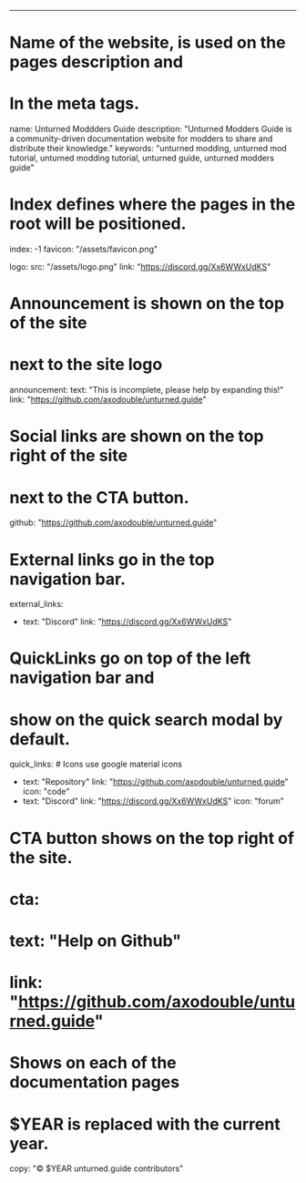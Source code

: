 ---

# Name of the website, is used on the pages description and

# In the meta tags.

name: Unturned Moddders Guide
description: "Unturned Modders Guide is a community-driven documentation website for modders to share and distribute their knowledge."
keywords: "unturned modding, unturned mod tutorial, unturned modding tutorial, unturned guide, unturned modders guide"

# Index defines where the pages in the root will be positioned.

index: -1
favicon: "/assets/favicon.png"

logo:
  src: "/assets/logo.png"
  link: "https://discord.gg/Xx6WWxUdKS"

# Announcement is shown on the top of the site

# next to the site logo

announcement:
  text: "This is incomplete, please help by expanding this!"
  link: "https://github.com/axodouble/unturned.guide"

# Social links are shown on the top right of the site

# next to the CTA button.

github: "https://github.com/axodouble/unturned.guide"

# External links go in the top navigation bar.

external_links:

- text: "Discord"
  link: "https://discord.gg/Xx6WWxUdKS"

# QuickLinks go on top of the left navigation bar and

# show on the quick search modal by default.

quick_links: # Icons use google material icons

- text: "Repository"
  link: "https://github.com/axodouble/unturned.guide"
  icon: "code"
- text: "Discord"
  link: "https://discord.gg/Xx6WWxUdKS"
  icon: "forum"

# CTA button shows on the top right of the site.

# cta:

# text: "Help on Github"

# link: "https://github.com/axodouble/unturned.guide"

# Shows on each of the documentation pages

# $YEAR is replaced with the current year.

copy: "© $YEAR unturned.guide contributors"
